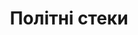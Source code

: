 ---
title: "Політні стеки"
slug: "flight-stacks"
description: "Компактна та продуктивна інтегрована система для дронів"
aliases: ["Flight Stacks", "politni-steky"]
weight: 4
--- 